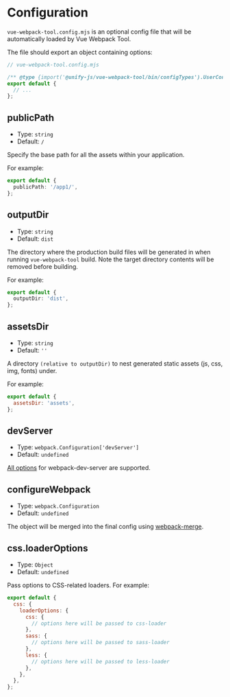 # Configuration

`vue-webpack-tool.config.mjs` is an optional config file that will be automatically loaded by Vue Webpack Tool.

The file should export an object containing options:

```js
// vue-webpack-tool.config.mjs

/** @type {import('@unify-js/vue-webpack-tool/bin/configTypes').UserConfig} */
export default {
  // ...
};
```

## publicPath

- Type: `string`
- Default: `/`

Specify the base path for all the assets within your application.

For example:

```ts
export default {
  publicPath: '/app1/',
};
```

## outputDir

- Type: `string`
- Default: `dist`

The directory where the production build files will be generated in when running `vue-webpack-tool` build. Note the target directory contents will be removed before building.

For example:

```ts
export default {
  outputDir: 'dist',
};
```

## assetsDir

- Type: `string`
- Default: `''`

A directory `(relative to outputDir)` to nest generated static assets (js, css, img, fonts) under.

For example:

```js
export default {
  assetsDir: 'assets',
};
```

## devServer

- Type: `webpack.Configuration['devServer']`
- Default: `undefined`

[All options](https://webpack.js.org/configuration/dev-server/) for webpack-dev-server are supported.

## configureWebpack

- Type: `webpack.Configuration`
- Default: `undefined`

The object will be merged into the final config using [webpack-merge](https://github.com/survivejs/webpack-merge).

## css.loaderOptions

- Type: `Object`
- Default: `undefined`

Pass options to CSS-related loaders. For example:

```js
export default {
  css: {
    loaderOptions: {
      css: {
        // options here will be passed to css-loader
      },
      sass: {
        // options here will be passed to sass-loader
      },
      less: {
        // options here will be passed to less-loader
      },
    },
  },
};
```
